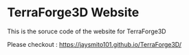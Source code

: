 # TerraForge3D Website

This is the soruce code of the website for TerraForge3D

Please checkout : https://jaysmito101.github.io/TerraForge3D/